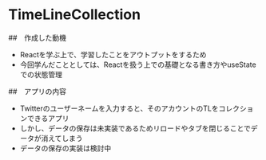 # TimeLineCollection

##　作成した動機
- Reactを学ぶ上で、学習したことをアウトプットをするため
- 今回学んだこととしては、Reactを扱う上での基礎となる書き方やuseStateでの状態管理

##　アプリの内容
- Twitterのユーザーネームを入力すると、そのアカウントのTLをコレクションできるアプリ
- しかし、データの保存は未実装であるためリロードやタブを閉じることでデータが消えてしまう
- データの保存の実装は検討中